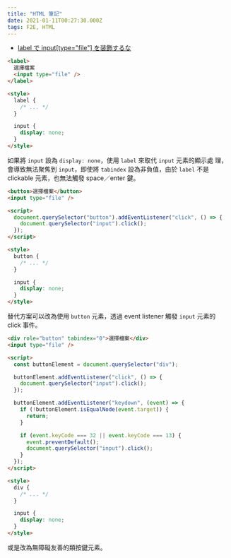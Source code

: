 ```yaml
---
title: "HTML 筆記"
date: 2021-01-11T00:27:30.000Z
tags: F2E, HTML
---
```


- [label で input\[type="file"\] を装飾するな](https://zenn.dev/dqn/articles/7505cfa1bed278)

```html
<label>
  選擇檔案
  <input type="file" />
</label>

<style>
  label {
    /* ... */
  }

  input {
    display: none;
  }
</style>
```

如果將 `input` 設為 `display: none`，使用 `label` 來取代 `input` 元素的顯示處
理，會導致無法聚焦到 `input`，即使將 `tabindex` 設為非負值，由於 `label` 不是 clickable 元素，也無法觸發 space／enter 鍵。

```html
<button>選擇檔案</button>
<input type="file" />

<script>
  document.querySelector("button").addEventListener("click", () => {
    document.querySelector("input").click();
  });
</script>

<style>
  button {
    /* ... */
  }

  input {
    display: none;
  }
</style>
```

替代方案可以改為使用 `button` 元素，透過 event listener 觸發 `input` 元素的 click 事件。

```html
<div role="button" tabindex="0">選擇檔案</div>
<input type="file" />

<script>
  const buttonElement = document.querySelector("div");

  buttonElement.addEventListener("click", () => {
    document.querySelector("input").click();
  });

  buttonElement.addEventListener("keydown", (event) => {
    if (!buttonElement.isEqualNode(event.target)) {
      return;
    }

    if (event.keyCode === 32 || event.keyCode === 13) {
      event.preventDefault();
      document.querySelector("input").click();
    }
  });
</script>

<style>
  div {
    /* ... */
  }

  input {
    display: none;
  }
</style>
```

或是改為無障礙友善的類按鍵元素。
